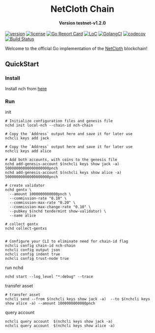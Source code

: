 <h1 align="center">NetCloth Chain</h1>
<h4 align="center">Version testnet-v1.2.0</h4>

[![version](https://img.shields.io/github/tag/netcloth/netcloth-chain.svg)](https://github.com/netcloth/netcloth-chain/releases/latest)
[![license](https://img.shields.io/github/license/netcloth/netcloth-chain.svg)](https://github.com/netcloth/netcloth-chain/blob/master/LICENSE)
[![Go Report Card](https://goreportcard.com/badge/github.com/netcloth/netcloth-chain)](https://goreportcard.com/report/github.com/netcloth/netcloth-chain)
[![LoC](https://tokei.rs/b1/github/netcloth/netcloth-chain)](https://github.com/netcloth/netcloth-chain)
[![GolangCI](https://golangci.com/badges/github.com/netcloth/netcloth-chain.svg)](https://golangci.com/r/github.com/netcloth/netcloth-chain)
[![codecov](https://codecov.io/gh/netcloth/netcloth-chain/branch/develop/graph/badge.svg)](https://codecov.io/gh/netcloth/netcloth-chain)
[![Build Status](https://travis-ci.com/netcloth/netcloth-chain.svg?branch=develop)](https://travis-ci.com/netcloth/netcloth-chain)

Welcome to the official Go implementation of the [NetCloth](https://www.netcloth.org) blockchain!


## QuickStart

### Install
Install nch from [here](https://github.com/netcloth/netcloth-chain/tree/develop/docs/install.md)

### Run
init
```
# Initialize configuration files and genesis file
nchd init local-nch --chain-id nch-chain

# Copy the `Address` output here and save it for later use 
nchcli keys add jack

# Copy the `Address` output here and save it for later use
nchcli keys add alice

# Add both accounts, with coins to the genesis file
nchd add-genesis-account $(nchcli keys show jack -a) 50000000000000000000pnch
nchd add-genesis-account $(nchcli keys show alice -a) 50000000000000000000pnch

# create validator
nchd gentx \
  --amount 1000000000000pnch \
  --commission-rate "0.10" \
  --commission-max-rate "0.20" \
  --commission-max-change-rate "0.10" \
  --pubkey $(nchd tendermint show-validator) \
  --name alice

# collect gentx
nchd collect-gentxs


# Configure your CLI to eliminate need for chain-id flag
nchcli config chain-id nch-chain
nchcli config output json
nchcli config indent true
nchcli config trust-node true
```

run nchd

```cassandraql
nchd start --log_level "*:debug" --trace
```

transfer asset
```cassandraql
# transfer asset
nchcli send --from $(nchcli keys show jack -a)  --to $(nchcli keys show alice -a) --amount 1000000000000pnch
```

query account
```
nchcli query account  $(nchcli keys show jack -a)
nchcli query account  $(nchcli keys show alice -a)
```

